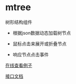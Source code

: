 # mtree

树形结构组件

- 根据json数据动态加载树节点


- 鼠标点击来展开或折叠节点
- 响应节点点击事件



[在线查看例子](https://zhizao.github.io/mtree/demo/demo.html)



[接口文档](接口文档.md)









